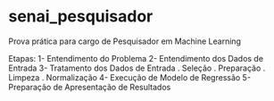 # senai_pesquisador

Prova prática para cargo de Pesquisador em Machine Learning

Etapas:
1- Entendimento do Problema
2- Entendimento dos Dados de Entrada
3- Tratamento dos Dados de Entrada
  . Seleção
  . Preparação
  . Limpeza
  . Normalização
4- Execução de Modelo de Regressão
5- Preparação de Apresentação de Resultados
